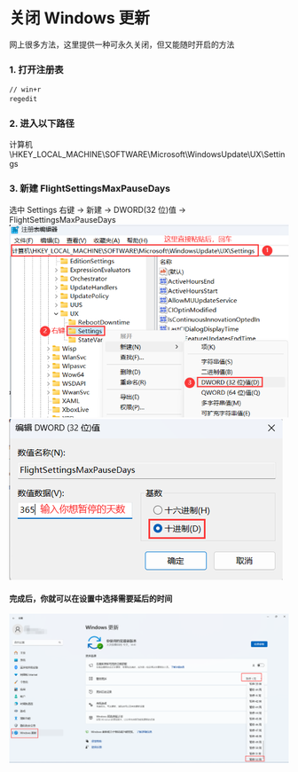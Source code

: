 # 关闭 Windows 更新

网上很多方法，这里提供一种可永久关闭，但又能随时开启的方法

### 1. 打开注册表

```cmd
// win+r
regedit
```

### 2. 进入以下路径

计算机\HKEY_LOCAL_MACHINE\SOFTWARE\Microsoft\WindowsUpdate\UX\Settings

### 3. 新建 FlightSettingsMaxPauseDays

选中 Settings 右键 -> 新建 -> DWORD(32 位)值 -> FlightSettingsMaxPauseDays
![](../assets/images/myNote\turnOffUpdates\1.png)
![](../assets/images/myNote\turnOffUpdates\2.png)

#### 完成后，你就可以在设置中选择需要延后的时间
![](../assets/images/myNote\turnOffUpdates\3.png)
